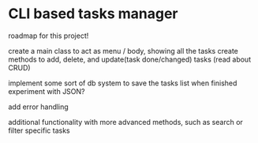# CLI based tasks manager

roadmap for this project!

create a main class to act as menu / body, showing all the tasks
create methods to add, delete, and update(task done/changed) tasks (read about CRUD)

implement some sort of db system to save the tasks list when finished
    experiment with JSON?

add error handling

additional functionality with more advanced methods, such as search or filter specific tasks